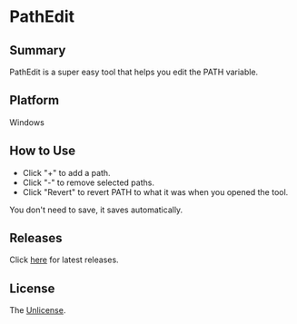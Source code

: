 # PathEdit

## Summary

PathEdit is a super easy tool that helps you edit the PATH variable.

## Platform

Windows

## How to Use

- Click "+" to add a path.
- Click "-" to remove selected paths.
- Click "Revert" to revert PATH to what it was when you opened the tool.

You don't need to save, it saves automatically.

## Releases

Click [here](https://github.com/Binary-Song/PathEdit/releases) for latest releases.

## License

The [Unlicense](https://unlicense.org/).
